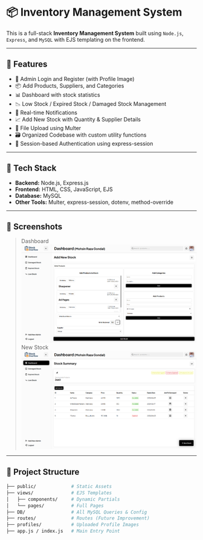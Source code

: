 # 📦 Inventory Management System

This is a full-stack **Inventory Management System** built using `Node.js`, `Express`, and `MySQL` with EJS templating on the frontend.

---

## 🔧 Features

- 🧾 Admin Login and Register (with Profile Image)
- 📦 Add Products, Suppliers, and Categories
- 📊 Dashboard with stock statistics
- 📉 Low Stock / Expired Stock / Damaged Stock Management
- 🔔 Real-time Notifications
- 📈 Add New Stock with Quantity & Supplier Details
- 📁 File Upload using Multer
- 🗃️ Organized Codebase with custom utility functions
- 🔐 Session-based Authentication using express-session

---

## 🧪 Tech Stack

- **Backend:** Node.js, Express.js
- **Frontend:** HTML, CSS, JavaScript, EJS
- **Database:** MySQL
- **Other Tools:** Multer, express-session, dotenv, method-override

---

## 📸 Screenshots
> Dashboard
> ![Dashboard Screenshot](screenshots/add_stock.png)
> New Stock
> ![Add Stock Screenshot](screenshots/dashboard.png)

---

## 📂 Project Structure

```bash
├── public/             # Static Assets
├── views/              # EJS Templates
│   ├── components/     # Dynamic Partials
│   └── pages/          # Full Pages
├── DB/                 # All MySQL Queries & Config
├── routes/             # Routes (Future Improvement)
├── profiles/           # Uploaded Profile Images
├── app.js / index.js   # Main Entry Point
